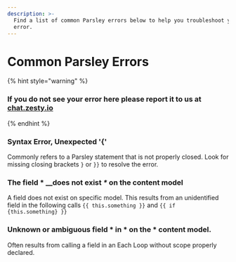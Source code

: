 ```yaml
---
description: >-
  Find a list of common Parsley errors below to help you troubleshoot your
  error.
---
```


# Common Parsley Errors

{% hint style="warning" %}
### If you do not see your error here please report it to us at [chat.zesty.io](http://chat.zesty.io/)
{% endhint %}

### Syntax Error, Unexpected '{'

Commonly refers to a Parsley statement that is not properly closed. Look for missing closing brackets `}` or `}}` to resolve the error.

### The field \* __does not exist _\*_ on the content model

A field does not exist on specific model. This results from an unidentified field in the following calls `{{ this.something }}` and `{{ if {this.something} }}`

### Unknown or ambiguous field \* in \* on the \* content model.

Often results from calling a field in an Each Loop without scope properly declared.

